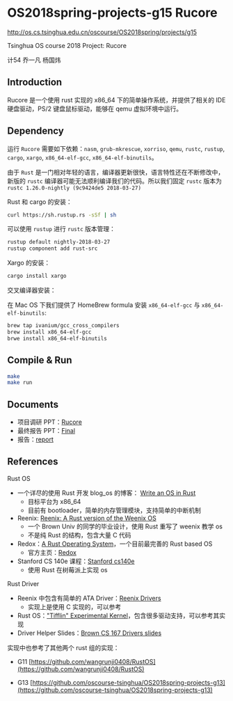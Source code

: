 # OS2018spring-projects-g15 Rucore
http://os.cs.tsinghua.edu.cn/oscourse/OS2018spring/projects/g15

Tsinghua OS course 2018 Project: Rucore

计54 乔一凡 杨国炜

## Introduction

Rucore 是一个使用 rust 实现的 x86_64 下的简单操作系统，并提供了相关的 IDE 硬盘驱动，PS/2 键盘鼠标驱动，能够在 qemu 虚拟环境中运行。

## Dependency

运行 `Rucore` 需要如下依赖：`nasm`, `grub-mkrescue`, `xorriso`, `qemu`, `rustc`, `rustup`, `cargo`, `xargo`, `x86_64-elf-gcc`, `x86_64-elf-binutils`。

由于 `Rust` 是一门相对年轻的语言，编译器更新很快，语言特性还在不断修改中，新版的 `rustc` 编译器可能无法顺利编译我们的代码。所以我们固定 `rustc` 版本为 `rustc 1.26.0-nightly (9c9424de5 2018-03-27)`

Rust 和 cargo 的安装：

```bash
curl https://sh.rustup.rs -sSf | sh
```

可以使用 `rustup` 进行 `rustc` 版本管理：

```bash
rustup default nightly-2018-03-27
rustup component add rust-src
```

Xargo 的安装：

```bash
cargo install xargo
```

交叉编译器安装：

在 Mac OS 下我们提供了 HomeBrew formula 安装 `x86_64-elf-gcc` 与 `x86_64-elf-binutils`:

```bash
brew tap ivanium/gcc_cross_compilers
brew install x86_64-elf-gcc
brwe install x86_64-elf-binutils
```

## Compile & Run

```bash
make
make run
```

## Documents

* 项目调研 PPT：[Rucore](https://github.com/oscourse-tsinghua/OS2018spring-projects-g15/blob/9ee1144f147f8732173b0f18f65748c31f6c93c3/docs/Middle_pre.pptx)
* 最终报告 PPT：[Final](https://github.com/oscourse-tsinghua/OS2018spring-projects-g15/blob/9ee1144f147f8732173b0f18f65748c31f6c93c3/docs/final.pptx)
* 报告：[report](https://github.com/oscourse-tsinghua/OS2018spring-projects-g15/blob/9ee1144f147f8732173b0f18f65748c31f6c93c3/docs/report.md)

## References

Rust OS

* 一个详尽的使用 Rust 开发 blog_os 的博客： [Write an OS in Rust](https://os.phil-opp.com/)
  * 目标平台为 x86_64
  * 目前有 bootloader，简单的内存管理模块，支持简单的中断机制
* Reenix: [Reenix: A Rust version of the Weenix OS](https://github.com/scialex/reenix)
  * 一个 Brown Univ 的同学的毕业设计，使用 Rust 重写了 weenix 教学 os
  * 不是纯 Rust 的结构，包含大量 C 代码
* Redox：[A Rust Operating System](https://github.com/redox-os/redox/)，一个目前最完善的 Rust based OS
  * 官方主页：[Redox](https://www.redox-os.org/)
* Stanford CS 140e 课程：[Stanford cs140e](https://web.stanford.edu/class/cs140e/)
  * 使用 Rust 在树莓派上实现 os

Rust Driver

* Reenix 中包含有简单的 ATA Driver：[Reenix Drivers](https://github.com/scialex/reenix/tree/vfs/kernel/drivers)
  * 实现上是使用 C 实现的，可以参考
* Rust OS：["Tifflin" Experimental Kernel](https://github.com/thepowersgang/rust_os/)，包含很多驱动支持，可以参考其实现
* Driver Helper Slides：[Brown CS 167 Drivers slides](http://cs.brown.edu/courses/cs167/projects/drivers-help.pdf)

实现中也参考了其他两个 rust 组的实现：

* G11 [https://github.com/wangrunji0408/RustOS](https://github.com/wangrunji0408/RustOS)

* G13 [https://github.com/oscourse-tsinghua/OS2018spring-projects-g13](https://github.com/oscourse-tsinghua/OS2018spring-projects-g13)


